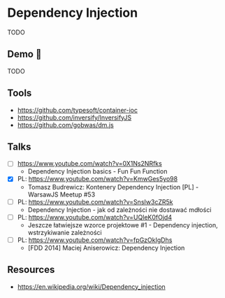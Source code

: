 # Dependency Injection

TODO

## Demo 🎉

TODO

## Tools

* <https://github.com/typesoft/container-ioc>
* <https://github.com/inversify/InversifyJS>
* <https://github.com/gobwas/dm.js>

## Talks

* [ ] <https://www.youtube.com/watch?v=0X1Ns2NRfks>
    + Dependency Injection basics - Fun Fun Function
* [x] PL: <https://www.youtube.com/watch?v=KmwGes5yo98>
    + Tomasz Budrewicz: Kontenery Dependency Injection [PL] - WarsawJS Meetup #53
* [ ] PL: <https://www.youtube.com/watch?v=SnsIw3cZR5k>
    + Dependency Injection - jak od zależności nie dostawać mdłości
* [ ] PL: <https://www.youtube.com/watch?v=UQleK0fOjd4>
    + Jeszcze łatwiejsze wzorce projektowe #1 - Dependency injection,
        wstrzykiwanie zależności
* [ ] PL: <https://www.youtube.com/watch?v=fpGzOkIgDhs>
    + [FDD 2014] Maciej Aniserowicz: Dependency Injection

## Resources

* <https://en.wikipedia.org/wiki/Dependency_injection>
